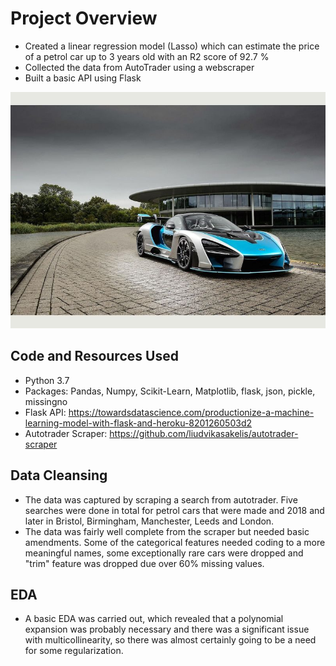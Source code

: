 # Project Overview

* Created a linear regression model (Lasso) which can estimate the price of a petrol car up to 3 years old with an R2 score of 92.7 %
* Collected the data from AutoTrader using a webscraper
* Built a basic API using Flask

![alt text](https://github.com/Luk390/autotrader_price_checker/blob/master/images/senna.jpg "ROC curve for RFC and GBC")

## Code and Resources Used

* Python 3.7
* Packages: Pandas, Numpy, Scikit-Learn, Matplotlib, flask, json, pickle, missingno
* Flask API: https://towardsdatascience.com/productionize-a-machine-learning-model-with-flask-and-heroku-8201260503d2
* Autotrader Scraper: https://github.com/liudvikasakelis/autotrader-scraper

## Data Cleansing

* The data was captured by scraping a search from autotrader. Five searches were done in total for petrol cars that were made and 2018 and later in Bristol, Birmingham, Manchester, Leeds and London.
* The data was fairly well complete from the scraper but needed basic amendments. Some of the categorical features needed coding to a more meaningful names, some exceptionally rare cars were dropped and "trim" feature was dropped due over 60% missing values.

## EDA

* A basic EDA was carried out, which revealed that a polynomial expansion was probably necessary and there was a significant issue with multicollinearity, so there was almost certainly going to be a need for some regularization.

